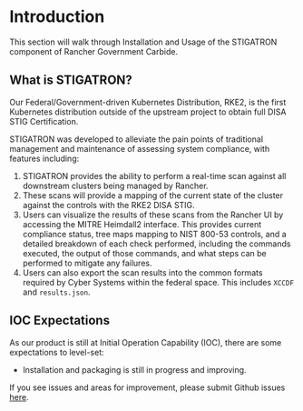 # Introduction

This section will walk through Installation and Usage of the STIGATRON component of Rancher Government Carbide.

## What is STIGATRON?

Our Federal/Government-driven Kubernetes Distribution, RKE2, is the first Kubernetes distribution outside of the upstream project to obtain full DISA STIG Certification.

STIGATRON was developed to alleviate the pain points of traditional management and maintenance of assessing system compliance, with features including:

1. STIGATRON provides the ability to perform a real-time scan against all downstream clusters being managed by Rancher.
2. These scans will provide a mapping of the current state of the cluster against the controls with the RKE2 DISA STIG.
3. Users can visualize the results of these scans from the Rancher UI by accessing the MITRE Heimdall2 interface. This provides current compliance status, tree maps mapping to NIST 800-53 controls, and a detailed breakdown of each check performed, including the commands executed, the output of those commands, and what steps can be performed to mitigate any failures.
4. Users can also export the scan results into the common formats required by Cyber Systems within the federal space. This includes `XCCDF` and `results.json`.

## IOC Expectations

As our product is still at Initial Operation Capability (IOC), there are some expectations to level-set:

- Installation and packaging is still in progress and improving.

If you see issues and areas for improvement, please submit Github issues [here](https://github.com/rancherfederal/carbide-charts/issues).